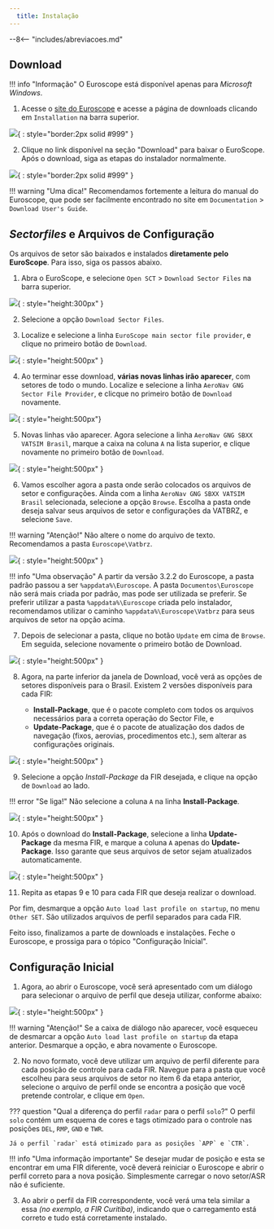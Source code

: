```yaml
---
  title: Instalação
---
```


--8<-- "includes/abreviacoes.md"

## Download

!!! info "Informação"
    O Euroscope está disponível apenas para *Microsoft Windows*.

1. Acesse o [site do Euroscope](https://www.euroscope.hu) e acesse a página de downloads clicando em `Installation` na barra superior.

![](img/es1.png){ : style="border:2px solid #999" }



2. Clique no link disponível na seção "Download" para baixar o EuroScope. Após o download, siga as etapas do instalador normalmente.

![](img/es2.png){ : style="border:2px solid #999" }

!!! warning "Uma dica!"
    Recomendamos fortemente a leitura do manual do Euroscope, que pode ser facilmente encontrado no site em `Documentation` > `Download User's Guide`.



## *Sectorfiles* e Arquivos de Configuração

Os arquivos de setor são baixados e instalados **diretamente pelo EuroScope**. Para isso, siga os passos abaixo.

1. Abra o EuroScope, e selecione `Open SCT` > `Download Sector Files` na barra superior.

![](img/es3.png){ : style="height:300px" }


2. Selecione a opção `Download Sector Files`.


3. Localize e selecione a linha `EuroScope main sector file provider`, e clique no primeiro botão de `Download`.

![](img/es4.png){ : style="height:500px" }


4. Ao terminar esse download, **várias novas linhas irão aparecer**, com setores de todo o mundo. Localize e selecione a linha `AeroNav GNG Sector File Provider`, e clicque no primeiro botão de `Download` novamente.

![](img/es5.png){ : style="height:500px"}


5. Novas linhas vão aparecer. Agora selecione a linha `AeroNav GNG SBXX VATSIM Brasil`, marque a caixa na coluna `A` na lista superior, e clique novamente no primeiro botão de `Download`.

![](img/es6.png){ : style="height:500px" }


6. Vamos escolher agora a pasta onde serão colocados os arquivos de setor e configurações. Ainda com a linha `AeroNav GNG SBXX VATSIM Brasil` selecionada, selecione a opção `Browse`. Escolha a pasta onde deseja salvar seus arquivos de setor e configurações da VATBRZ, e selecione `Save`.

!!! warning "Atenção!"
    Não altere o nome do arquivo de texto. Recomendamos a pasta `Euroscope\Vatbrz`.

![](img/es7.png){ : style="height:500px" }

!!! info "Uma observação"
    A partir da versão 3.2.2 do Euroscope, a pasta padrão passou a ser `%appdata%\Euroscope`. A pasta `Documentos\Euroscope` não será mais criada por padrão, mas pode ser utilizada se preferir. Se preferir utilizar a pasta `%appdata%\Euroscope` criada pelo instalador, recomendamos utilizar o caminho `%appdata%\Euroscope\Vatbrz` para seus arquivos de setor na opção acima.


7. Depois de selecionar a pasta, clique no botão `Update` em cima de `Browse`. Em seguida, selecione novamente o primeiro botão de Download.

![](img/es8.png){ : style="height:500px" }


8. Agora, na parte inferior da janela de Download, você verá as opções de setores disponíveis para o Brasil. Existem 2 versões disponíveis para cada FIR:

    * **Install-Package**, que é o pacote completo com todos os arquivos necessários para a correta operação do Sector File, e
    * **Update-Package**, que é o pacote de atualização dos dados de navegação (fixos, aerovias, procedimentos etc.), sem alterar as configurações originais.

![](img/es9.png){ : style="height:500px" }


9. Selecione a opção *Install-Package* da FIR desejada, e clique na opção de `Download` ao lado.

!!! error "Se liga!"
    Não selecione a coluna `A` na linha **Install-Package**.

![](img/es10.png){ : style="height:500px" }


10. Após o download do **Install-Package**, selecione a linha **Update-Package** da mesma FIR, e marque a coluna `A` apenas do **Update-Package**. Isso garante que seus arquivos de setor sejam atualizados automaticamente.

![](img/es11.png){ : style="height:500px" }



11. Repita as etapas 9 e 10 para cada FIR que deseja realizar o download.



Por fim, desmarque a opção `Auto load last profile on startup`, no menu `Other SET`. São utilizados arquivos de perfil separados para cada FIR.

Feito isso, finalizamos a parte de downloads e instalações. Feche o Euroscope, e prossiga para o tópico "Configuração Inicial".



## Configuração Inicial

1. Agora, ao abrir o Euroscope, você será apresentado com um diálogo para selecionar o arquivo de perfil que deseja utilizar, conforme abaixo:

![](img/es12.png){ : style="height:500px" }

!!! warning "Atenção!"
    Se a caixa de diálogo não aparecer, você esqueceu de desmarcar a opção `Auto load last profile on startup` da etapa anterior. Desmarque a opção, e abra novamente o Euroscope.


2. No novo formato, você deve utilizar um arquivo de perfil diferente para cada posição de controle para cada FIR. Navegue para a pasta que você escolheu para seus arquivos de setor no item 6 da etapa anterior, selecione o arquivo de perfil onde se encontra a posição que você pretende controlar, e clique em `Open`.

??? question "Qual a diferença do perfil `radar` para o perfil `solo`?"
    O perfil `solo` contém um esquema de cores e tags otimizado para o controle nas posições `DEL`, `RMP`, `GND` e `TWR`.

    Já o perfil `radar` está otimizado para as posições `APP` e `CTR`.

!!! info "Uma informação importante"
    Se desejar mudar de posição e esta se encontrar em uma FIR diferente, você deverá reiniciar o Euroscope e abrir o perfil correto para a nova posição. Simplesmente carregar o novo setor/ASR não é suficiente.


3. Ao abrir o perfil da FIR correspondente, você verá uma tela similar a essa *(no exemplo, a FIR Curitiba)*, indicando que o carregamento está correto e tudo está corretamente instalado.